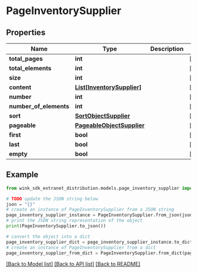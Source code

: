 # PageInventorySupplier


## Properties

Name | Type | Description | Notes
------------ | ------------- | ------------- | -------------
**total_pages** | **int** |  | [optional] 
**total_elements** | **int** |  | [optional] 
**size** | **int** |  | [optional] 
**content** | [**List[InventorySupplier]**](InventorySupplier.md) |  | [optional] 
**number** | **int** |  | [optional] 
**number_of_elements** | **int** |  | [optional] 
**sort** | [**SortObjectSupplier**](SortObjectSupplier.md) |  | [optional] 
**pageable** | [**PageableObjectSupplier**](PageableObjectSupplier.md) |  | [optional] 
**first** | **bool** |  | [optional] 
**last** | **bool** |  | [optional] 
**empty** | **bool** |  | [optional] 

## Example

```python
from wink_sdk_extranet_distribution.models.page_inventory_supplier import PageInventorySupplier

# TODO update the JSON string below
json = "{}"
# create an instance of PageInventorySupplier from a JSON string
page_inventory_supplier_instance = PageInventorySupplier.from_json(json)
# print the JSON string representation of the object
print(PageInventorySupplier.to_json())

# convert the object into a dict
page_inventory_supplier_dict = page_inventory_supplier_instance.to_dict()
# create an instance of PageInventorySupplier from a dict
page_inventory_supplier_from_dict = PageInventorySupplier.from_dict(page_inventory_supplier_dict)
```
[[Back to Model list]](../README.md#documentation-for-models) [[Back to API list]](../README.md#documentation-for-api-endpoints) [[Back to README]](../README.md)


